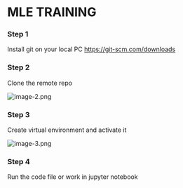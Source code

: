 <h1> MLE TRAINING </h1>

<h3> Step 1 </h3>

Install git on your local PC <a>https://git-scm.com/downloads</a>

<h3>Step 2</h3>

Clone the remote repo <br>

![image-2.png](attachment:image-2.png)

<h3>Step 3</h3>
Create virtual environment and activate it

![image-3.png](attachment:image-3.png)

<h3>Step 4</h3>

Run the code file or work in jupyter notebook
